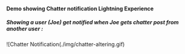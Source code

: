 #### Demo showing Chatter notification Lightning Experience

##### Showing a user (Joe) get notified when Joe gets chatter post from another user :

![Chatter Notification(./img/chatter-altering.gif)
